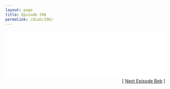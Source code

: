 ```yaml
---
layout: page
title: Episode 296
permalink: /diah/296/
---
```


<iframe allowfullscreen="true" frameborder="0" style="width:100%;" marginheight="0" marginwidth="0" mozallowfullscreen="true" scrolling="NO" src="//gdriveplayer.us/embed2.php?link=ebdK5gsmtL0Kmq78N40Icge9Y%252BF63MQANbkK15XKQWjrJ%252BDZ%252F4d40kOtSTN%252Fc88O4NXcecSaNjDAa7qynZUODZNd3%252BPTFMLCN5B9QWsQT7ykgIilzcN0Au97zVVMeM%252Bd9CE0ltyN%252F3bQFq2cfXT4YM9wKU72ccpxNMpJRRDMWjkKftjAMrIJzB6DI275HAasn%252FDYYZwS%252F6PuBjInFLKk83&amp;no_adult=yes" webkitallowfullscreen="true"></iframe>

<div align="right">[ <a href="/diah/297/">Next Episode Beb</a> ]</div>

